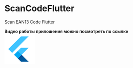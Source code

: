 # ScanCodeFlutter
Scan EAN13 Code Flutter

__Видео работы приложения можно посмотреть по ссылке__
[![ссылка на видео](logo2.png)](https://youtu.be/syrGPPekLHQ)
